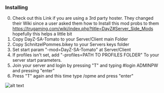 ### Installing

0. Check out this Link if you are using a 3rd party hoster. They changed their Wiki since a user asked them how to Install this mod probs to them https://trugaming.com/wiki/index.php?title=DayZ#Server_Side_Mods hopefully this helps a little bit 
1. Copy DayZ-SA-Tomato to your Server/Client main Folder
2. Copy SchnitzelPommes.bikey to your Servers keys folder
7. Set start param "-mod=DayZ-SA-Tomato" at Server/Client 
8. If profiles isn't set, add "-profiles=PATH TO PROFILES FOLDER" To your server start parameters.
5. Join your server and login by pressing "T" and typing #login ADMINPW and pressing "enter"
6. Press "T" again and this time type /opme and press "enter"

![alt text](https://ibb.co/N7jgQX7)

